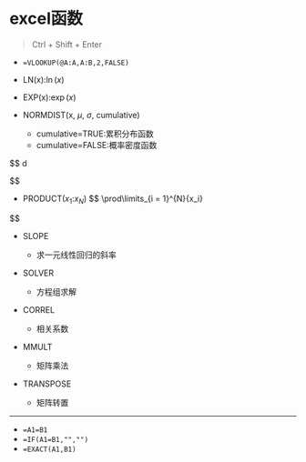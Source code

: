 

# excel函数
> Ctrl + Shift + Enter



- `=VLOOKUP(@A:A,A:B,2,FALSE)`

- LN(x):$\ln(x)$


- EXP(x):$\exp(x)$


- NORMDIST(x, $\mu$, $\sigma$, cumulative)
    - cumulative=TRUE:累积分布函数
    - cumulative=FALSE:概率密度函数

$$
d

$$




- PRODUCT($x_1$:$x_N$)
$$
\prod\limits_{i = 1}^{N}{x_i}

$$

- SLOPE
    - 求一元线性回归的斜率


- SOLVER
    - 方程组求解

- CORREL
    - 相关系数

- MMULT
    - 矩阵乘法

- TRANSPOSE
    - 矩阵转置

---

- `=A1=B1`
- `=IF(A1=B1,"","")`
- `=EXACT(A1,B1)`
